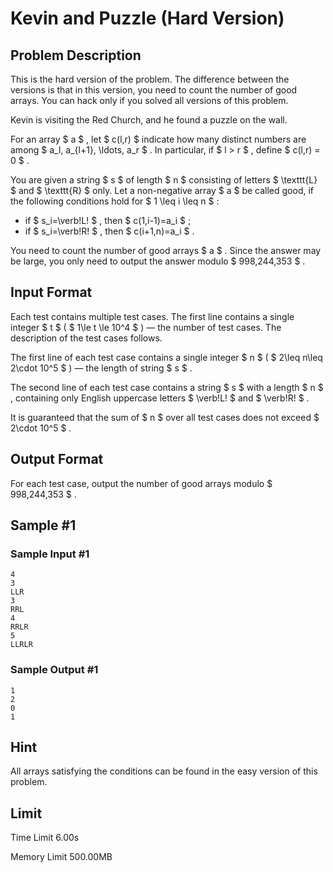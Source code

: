 # Kevin and Puzzle (Hard Version)

## Problem Description

This is the hard version of the problem. The difference between the versions is that in this version, you need to count the number of good arrays. You can hack only if you solved all versions of this problem.

Kevin is visiting the Red Church, and he found a puzzle on the wall.

For an array $  a  $ , let $  c(l,r)  $ indicate how many distinct numbers are among $  a_l, a_{l+1}, \ldots, a_r  $ . In particular, if $  l > r  $ , define $  c(l,r) = 0  $ .

You are given a string $  s  $ of length $  n  $ consisting of letters $  \texttt{L}  $ and $  \texttt{R}  $ only. Let a non-negative array $  a  $ be called good, if the following conditions hold for $  1 \leq i \leq n  $ :

- if $ s_i=\verb!L! $ , then $ c(1,i-1)=a_i $ ;
- if $ s_i=\verb!R! $ , then $ c(i+1,n)=a_i $ .

You need to count the number of good arrays $ a $ . Since the answer may be large, you only need to output the answer modulo $ 998\,244\,353 $ .

## Input Format

Each test contains multiple test cases. The first line contains a single integer $ t $ ( $ 1\le t \le 10^4 $ ) — the number of test cases. The description of the test cases follows.

The first line of each test case contains a single integer $ n $ ( $ 2\leq n\leq 2\cdot 10^5 $ ) — the length of string $ s $ .

The second line of each test case contains a string $ s $ with a length $ n $ , containing only English uppercase letters $ \verb!L! $ and $ \verb!R! $ .

It is guaranteed that the sum of $ n $ over all test cases does not exceed $ 2\cdot 10^5 $ .

## Output Format

For each test case, output the number of good arrays modulo $ 998\,244\,353 $ .

## Sample #1

### Sample Input #1

```
4
3
LLR
3
RRL
4
RRLR
5
LLRLR
```

### Sample Output #1

```
1
2
0
1
```

## Hint

All arrays satisfying the conditions can be found in the easy version of this problem.

## Limit



Time Limit
6.00s

Memory Limit
500.00MB